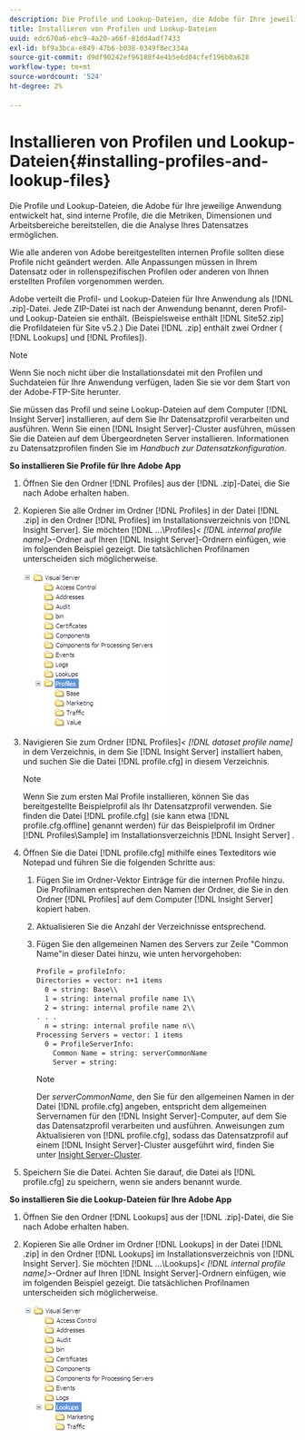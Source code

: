 ```yaml
---
description: Die Profile und Lookup-Dateien, die Adobe für Ihre jeweilige Anwendung entwickelt hat, sind interne Profile, die die Metriken, Dimensionen und Arbeitsbereiche bereitstellen, die die Analyse Ihres Datensatzes ermöglichen.
title: Installieren von Profilen und Lookup-Dateien
uuid: edc670a6-ebc9-4a20-a66f-81dd4adf7433
exl-id: bf9a3bca-e849-47b6-b038-0349f8ec334a
source-git-commit: d9df90242ef96188f4e4b5e6d04cfef196b0a628
workflow-type: tm+mt
source-wordcount: '524'
ht-degree: 2%

---
```


# Installieren von Profilen und Lookup-Dateien{#installing-profiles-and-lookup-files}

Die Profile und Lookup-Dateien, die Adobe für Ihre jeweilige Anwendung entwickelt hat, sind interne Profile, die die Metriken, Dimensionen und Arbeitsbereiche bereitstellen, die die Analyse Ihres Datensatzes ermöglichen.

Wie alle anderen von Adobe bereitgestellten internen Profile sollten diese Profile nicht geändert werden. Alle Anpassungen müssen in Ihrem Datensatz oder in rollenspezifischen Profilen oder anderen von Ihnen erstellten Profilen vorgenommen werden.

Adobe verteilt die Profil- und Lookup-Dateien für Ihre Anwendung als [!DNL .zip]-Datei. Jede ZIP-Datei ist nach der Anwendung benannt, deren Profil- und Lookup-Dateien sie enthält. (Beispielsweise enthält [!DNL Site52.zip] die Profildateien für Site v5.2.) Die Datei [!DNL .zip] enthält zwei Ordner ( [!DNL Lookups] und [!DNL Profiles]).

>[!NOTE]
>
>Wenn Sie noch nicht über die Installationsdatei mit den Profilen und Suchdateien für Ihre Anwendung verfügen, laden Sie sie vor dem Start von der Adobe-FTP-Site herunter.

Sie müssen das Profil und seine Lookup-Dateien auf dem Computer [!DNL Insight Server] installieren, auf dem Sie Ihr Datensatzprofil verarbeiten und ausführen. Wenn Sie einen [!DNL Insight Server]-Cluster ausführen, müssen Sie die Dateien auf dem Übergeordneten Server installieren. Informationen zu Datensatzprofilen finden Sie im *Handbuch zur Datensatzkonfiguration*.

**So installieren Sie Profile für Ihre Adobe App**

1. Öffnen Sie den Ordner [!DNL Profiles] aus der [!DNL .zip]-Datei, die Sie nach Adobe erhalten haben.

1. Kopieren Sie alle Ordner im Ordner [!DNL Profiles] in der Datei [!DNL .zip] in den Ordner [!DNL Profiles] im Installationsverzeichnis von [!DNL Insight Server]. Sie möchten  [!DNL ...\Profiles\]*&lt; [!DNL internal profile name]>*-Ordner auf Ihren [!DNL Insight Server]-Ordnern einfügen, wie im folgenden Beispiel gezeigt. Die tatsächlichen Profilnamen unterscheiden sich möglicherweise.

   ![](assets/win_installprofiles.png)

1. Navigieren Sie zum Ordner  [!DNL Profiles\]*&lt; [!DNL dataset profile name]* in dem Verzeichnis, in dem Sie [!DNL Insight Server] installiert haben, und suchen Sie die Datei [!DNL profile.cfg] in diesem Verzeichnis.

   >[!NOTE]
   >
   >Wenn Sie zum ersten Mal Profile installieren, können Sie das bereitgestellte Beispielprofil als Ihr Datensatzprofil verwenden. Sie finden die Datei [!DNL profile.cfg] (sie kann etwa [!DNL profile.cfg.offline] genannt werden) für das Beispielprofil im Ordner [!DNL Profiles\Sample] im Installationsverzeichnis [!DNL Insight Server] .

1. Öffnen Sie die Datei [!DNL profile.cfg] mithilfe eines Texteditors wie Notepad und führen Sie die folgenden Schritte aus:

   1. Fügen Sie im Ordner-Vektor Einträge für die internen Profile hinzu. Die Profilnamen entsprechen den Namen der Ordner, die Sie in den Ordner [!DNL Profiles] auf dem Computer [!DNL Insight Server] kopiert haben.

   1. Aktualisieren Sie die Anzahl der Verzeichnisse entsprechend.
   1. Fügen Sie den allgemeinen Namen des Servers zur Zeile &quot;Common Name&quot;in dieser Datei hinzu, wie unten hervorgehoben:

      ```
      Profile = profileInfo: 
      Directories = vector: n+1 items
        0 = string: Base\\
        1 = string: internal profile name 1\\
        2 = string: internal profile name 2\\
      . . .
        n = string: internal profile name n\\
      Processing Servers = vector: 1 items
        0 = ProfileServerInfo: 
          Common Name = string: serverCommonName
          Server = string: 
      ```

      >[!NOTE]
      >
      >Der *serverCommonName*, den Sie für den allgemeinen Namen in der Datei [!DNL profile.cfg] angeben, entspricht dem allgemeinen Servernamen für den [!DNL Insight Server]-Computer, auf dem Sie das Datensatzprofil verarbeiten und ausführen. Anweisungen zum Aktualisieren von [!DNL profile.cfg], sodass das Datensatzprofil auf einem [!DNL Insight Server]-Cluster ausgeführt wird, finden Sie unter [Insight Server-Cluster](../../../../home/c-inst-svr/c-install-ins-svr/c-ins-svr-clstrs/c-abt-ins-svr-clsters.md).

1. Speichern Sie die Datei. Achten Sie darauf, die Datei als [!DNL profile.cfg] zu speichern, wenn sie anders benannt wurde.

**So installieren Sie die Lookup-Dateien für Ihre Adobe App**

1. Öffnen Sie den Ordner [!DNL Lookups] aus der [!DNL .zip]-Datei, die Sie nach Adobe erhalten haben.

1. Kopieren Sie alle Ordner im Ordner [!DNL Lookups] in der Datei [!DNL .zip] in den Ordner [!DNL Lookups] im Installationsverzeichnis von [!DNL Insight Server]. Sie möchten  [!DNL ...\Lookups\]*&lt; [!DNL internal profile name]>*-Ordner auf Ihren [!DNL Insight Server]-Ordnern einfügen, wie im folgenden Beispiel gezeigt. Die tatsächlichen Profilnamen unterscheiden sich möglicherweise.

   ![](assets/win_installLookups.png)
